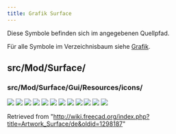 ```yaml
---
title: Grafik Surface
---
```

Diese Symbole befinden sich im angegebenen Quellpfad.

Für alle Symbole im Verzeichnisbaum siehe [Grafik](/Artwork/de "Artwork/de").

## src/Mod/Surface/

### src/Mod/Surface/Gui/Resources/icons/

![](/images/Surface_BezierSurface.svg)
![](/images/Surface_BlendCurve.svg)
![](/images/Surface_BSplineSurface.svg)
![](/images/Surface_CurveOnMesh.svg)
![](/images/Surface_Cut.svg)
![](/images/Surface_ExtendFace.svg)
![](/images/Surface_Filling.svg)
![](/images/Surface_GeomFillSurface.svg)
![](/images/Surface_Sections.svg)
![](/images/Surface_Sewing.svg)
![](/images/Surface_Surface.svg)
![](/images/Surface_Workbench.svg)

Retrieved from "<http://wiki.freecad.org/index.php?title=Artwork_Surface/de&oldid=1298187>"
